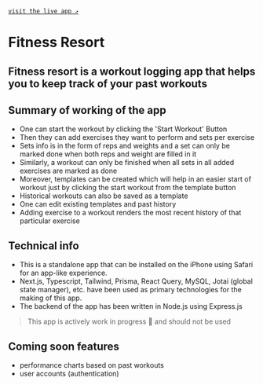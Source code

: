[`visit the live app ↗`](https://fitness-app-next-frontend.vercel.app/)

# Fitness Resort

## Fitness resort is a workout logging app that helps you to keep track of your past workouts

## Summary of working of the app
- One can start the workout by clicking the 'Start Workout' Button
- Then they can add exercises they want to perform and sets per exercise
- Sets info is in the form of reps and weights and a set can only be marked done when both reps and weight are filled in it
- Similarly, a workout can only be finished when all sets in all added exercises are marked as done
- Moreover, templates can be created which will help in an easier start of workout just by clicking the start workout from the template button
- Historical workouts can also be saved as a template
- One can edit existing templates and past history
- Adding exercise to a workout renders the most recent history of that particular exercise

## Technical info
- This is a standalone app that can be installed on the iPhone using Safari for an app-like experience.
- Next.js, Typescript, Tailwind, Prisma, React Query, MySQL, Jotai (global state manager), etc. have been used as primary technologies for the making of this app.
- The backend of the app has been written in Node.js using Express.js


>This app is actively work in progress 🚧 and should not be used

## Coming soon features
- performance charts based on past workouts
- user accounts (authentication)
